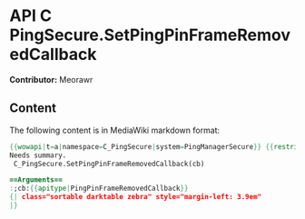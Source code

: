 # API C PingSecure.SetPingPinFrameRemovedCallback

**Contributor:** Meorawr

## Content

The following content is in MediaWiki markdown format:

```mediawiki
{{wowapi|t=a|namespace=C_PingSecure|system=PingManagerSecure}} {{restrictedapi|protected}}
Needs summary.
 C_PingSecure.SetPingPinFrameRemovedCallback(cb)

==Arguments==
:;cb:{{apitype|PingPinFrameRemovedCallback}}
{| class="sortable darktable zebra" style="margin-left: 3.9em"
|}
```